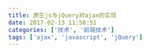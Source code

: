 ```yaml
---
title: 原生js与jQuery对ajax的实现
date: 2017-02-13 11:58:51
categories: ['技术', '前端技术']
tags: ['ajax', 'javascript', 'jQuery']
---
```

